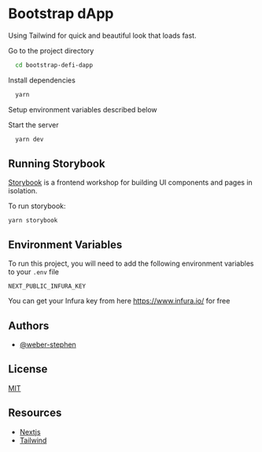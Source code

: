 # Bootstrap dApp

Using Tailwind for quick and beautiful look that loads fast.


Go to the project directory

```bash
  cd bootstrap-defi-dapp
```

Install dependencies

```bash
  yarn
```

Setup environment variables described below

Start the server

```bash
  yarn dev
```

## Running Storybook
[Storybook](https://storybook.js.org/) is a frontend workshop for building UI components and pages in isolation.

To run storybook:

```
yarn storybook
```

## Environment Variables

To run this project, you will need to add the following environment variables to your `.env` file

`NEXT_PUBLIC_INFURA_KEY`

You can get your Infura key from here https://www.infura.io/ for free


## Authors

- [@weber-stephen](https://www.github.com/weber-stephen)

## License

[MIT](https://choosealicense.com/licenses/mit/)

## Resources

 - [Nextjs](https://nextjs.org/)
 - [Tailwind](https://tailwindui.com/)
 
